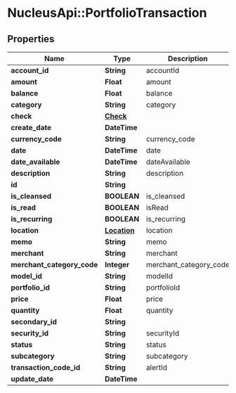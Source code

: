 # NucleusApi::PortfolioTransaction

## Properties
Name | Type | Description | Notes
------------ | ------------- | ------------- | -------------
**account_id** | **String** | accountId | 
**amount** | **Float** | amount | [optional] 
**balance** | **Float** | balance | [optional] 
**category** | **String** | category | [optional] 
**check** | [**Check**](Check.md) |  | [optional] 
**create_date** | **DateTime** |  | [optional] 
**currency_code** | **String** | currency_code | [optional] 
**date** | **DateTime** | date | 
**date_available** | **DateTime** | dateAvailable | [optional] 
**description** | **String** | description | [optional] 
**id** | **String** |  | [optional] 
**is_cleansed** | **BOOLEAN** | is_cleansed | [optional] 
**is_read** | **BOOLEAN** | isRead | [optional] 
**is_recurring** | **BOOLEAN** | is_recurring | [optional] 
**location** | [**Location**](Location.md) | location | [optional] 
**memo** | **String** | memo | [optional] 
**merchant** | **String** | merchant | [optional] 
**merchant_category_code** | **Integer** | merchant_category_code | [optional] 
**model_id** | **String** | modelId | 
**portfolio_id** | **String** | portfolioId | 
**price** | **Float** | price | [optional] 
**quantity** | **Float** | quantity | [optional] 
**secondary_id** | **String** |  | [optional] 
**security_id** | **String** | securityId | [optional] 
**status** | **String** | status | [optional] 
**subcategory** | **String** | subcategory | [optional] 
**transaction_code_id** | **String** | alertId | 
**update_date** | **DateTime** |  | [optional] 


